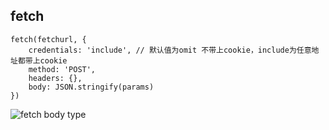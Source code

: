 ## fetch

```
fetch(fetchurl, {
    credentials: 'include', // 默认值为omit 不带上cookie，include为任意地址都带上cookie
    method: 'POST',
    headers: {},
    body: JSON.stringify(params)
})
```

![fetch body type](../../images/fetch.png)

